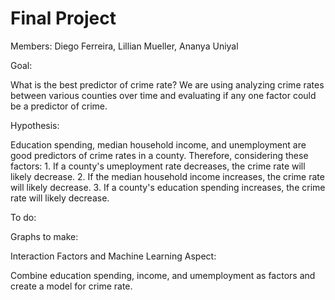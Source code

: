# Final Project
Members: Diego Ferreira, Lillian Mueller, Ananya Uniyal

Goal: 

What is the best predictor of crime rate? We are using analyzing crime rates between various counties over time and evaluating if any one factor could be a predictor of crime.

Hypothesis: 

Education spending, median household income, and unemployment are good predictors of crime rates in a county. Therefore, considering these factors: 
     1. If a county's umeployment rate decreases, the crime rate will likely decrease. 
     2. If the median household income increases, the crime rate will likely decrease. 
     3. If a county's education spending increases, the crime rate will likely decrease. 

To do: 

Graphs to make: 

  
Interaction Factors and Machine Learning Aspect: 

Combine education spending, income, and umemployment as factors and create a model for crime rate. 